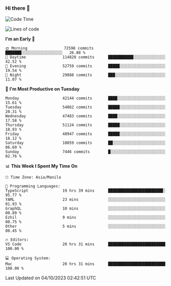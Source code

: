 ### Hi there 👋

<!--START_SECTION:waka-->
![Code Time](http://img.shields.io/badge/Code%20Time-4%2C397%20hrs%2011%20mins-blue)

![Lines of code](https://img.shields.io/badge/From%20Hello%20World%20I%27ve%20Written-105.3%20million%20lines%20of%20code-blue)

**I'm an Early 🐤** 

```text
🌞 Morning                72598 commits       ███████░░░░░░░░░░░░░░░░░░   26.88 % 
🌆 Daytime                114820 commits      ███████████░░░░░░░░░░░░░░   42.52 % 
🌃 Evening                52759 commits       █████░░░░░░░░░░░░░░░░░░░░   19.54 % 
🌙 Night                  29888 commits       ███░░░░░░░░░░░░░░░░░░░░░░   11.07 % 
```
📅 **I'm Most Productive on Tuesday** 

```text
Monday                   42144 commits       ████░░░░░░░░░░░░░░░░░░░░░   15.61 % 
Tuesday                  54862 commits       █████░░░░░░░░░░░░░░░░░░░░   20.31 % 
Wednesday                47483 commits       ████░░░░░░░░░░░░░░░░░░░░░   17.58 % 
Thursday                 51124 commits       █████░░░░░░░░░░░░░░░░░░░░   18.93 % 
Friday                   48947 commits       █████░░░░░░░░░░░░░░░░░░░░   18.12 % 
Saturday                 18059 commits       ██░░░░░░░░░░░░░░░░░░░░░░░   06.69 % 
Sunday                   7446 commits        █░░░░░░░░░░░░░░░░░░░░░░░░   02.76 % 
```


📊 **This Week I Spent My Time On** 

```text
🕑︎ Time Zone: Asia/Manila

💬 Programming Languages: 
TypeScript               19 hrs 39 mins      ████████████████████████░   95.77 % 
YAML                     23 mins             ░░░░░░░░░░░░░░░░░░░░░░░░░   01.93 % 
GraphQL                  10 mins             ░░░░░░░░░░░░░░░░░░░░░░░░░   00.89 % 
Ezhil                    9 mins              ░░░░░░░░░░░░░░░░░░░░░░░░░   00.75 % 
Other                    5 mins              ░░░░░░░░░░░░░░░░░░░░░░░░░   00.45 % 

🔥 Editors: 
VS Code                  20 hrs 31 mins      █████████████████████████   100.00 % 

💻 Operating System: 
Mac                      20 hrs 31 mins      █████████████████████████   100.00 % 
```


 Last Updated on 04/10/2023 02:42:51 UTC
<!--END_SECTION:waka-->


<!--
**rad182/rad182** is a ✨ _special_ ✨ repository because its `README.md` (this file) appears on your GitHub profile.

Here are some ideas to get you started:

- 🔭 I’m currently working on ...
- 🌱 I’m currently learning ...
- 👯 I’m looking to collaborate on ...
- 🤔 I’m looking for help with ...
- 💬 Ask me about ...
- 📫 How to reach me: ...
- 😄 Pronouns: ...
- ⚡ Fun fact: ...
-->
